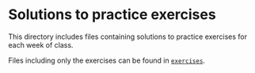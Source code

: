 # Solutions to practice exercises

This directory includes files containing solutions to practice exercises
for each week of class.

Files including only the exercises can be found in [`exercises`](../exercises/).
